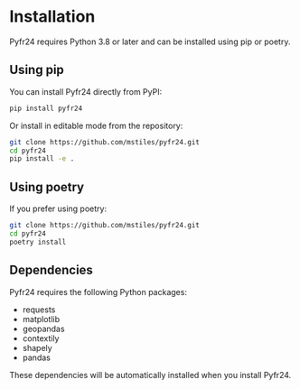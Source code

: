 # Installation

Pyfr24 requires Python 3.8 or later and can be installed using pip or poetry.

## Using pip

You can install Pyfr24 directly from PyPI:

```bash
pip install pyfr24
```

Or install in editable mode from the repository:

```bash
git clone https://github.com/mstiles/pyfr24.git
cd pyfr24
pip install -e .
```

## Using poetry

If you prefer using poetry:

```bash
git clone https://github.com/mstiles/pyfr24.git
cd pyfr24
poetry install
```

## Dependencies

Pyfr24 requires the following Python packages:

- requests
- matplotlib
- geopandas
- contextily
- shapely
- pandas

These dependencies will be automatically installed when you install Pyfr24. 
